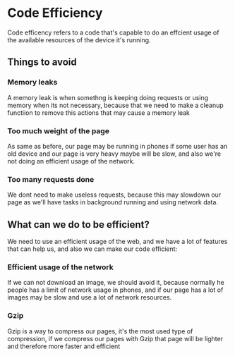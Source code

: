 # Code Efficiency

Code efficency refers to a code that's capable to do an effcient usage of the available resources of the device it's running. 

## Things to avoid

### Memory leaks

A memory leak is when somethng is keeping doing requests or using memory when its not necessary, because that we need to make a cleanup functiion to remove this actions that may cause a memory leak

### Too much weight of the page

As same as before, our page may be running in phones if some user has an old device and our page is very heavy maybe will be slow, and also we're not doing an efficient usage of the network.

### Too many requests done

We dont need to make useless requests, because this may slowdown our page as we'll have tasks in background running and using network data.

## What can we do to be efficient?

We need to use an efficient usage of the web, and we have a lot of features that can help us, and also we can make our code efficient:

### Efficient usage of the network

If we can not download an image, we should avoid it, because normally he people has a limit of network usage in phones, and if our page has a lot of images may be slow and use a lot of network resources.

### Gzip

Gzip is a way to compress our pages, it's the most used type of compression, if we compress our pages with Gzip that page will be lighter and therefore more faster and efficient

